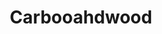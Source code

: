 ---
pid: PT307
title: Carbooahdwood
location_transcription: penn treaty park :)
zipcode: '19134'
outside_phl: 
neighborhood: Port Richmond
age: '7'
age_range: 6-13
instagram: 
image_file_name: PT_307.jpg
proposal_transcription: 
topic: Unknown
topic_summary: '0'
type: Other No Form
keywords_other: 
credit: Ammamdo
image_labels: 
twitter: 
facebook: 
permalink: "/monuments/pt307/"
layout: item-page
---